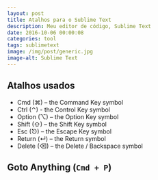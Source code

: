 ```yaml
---
layout: post
title: Atalhos para o Sublime Text
description: Meu editor de código, Sublime Text
date: 2016-10-06 00:00:08
categories: tool
tags: sublimetext
image: /img/post/generic.jpg
image-alt: Sublime Text
---
```


Atalhos usados
---

- Cmd (⌘) – the Command Key symbol
- Ctrl (⌃) - the Control Key symbol
- Option (⌥) – the Option Key symbol
- Shift (⇧) – the Shift Key symbol
- Esc (⎋) – the Escape Key symbol
- Return (↵) – the Return symbol
- Delete (⌫) – the Delete / Backspace symbol


Goto Anything (`Cmd + P`)
---


